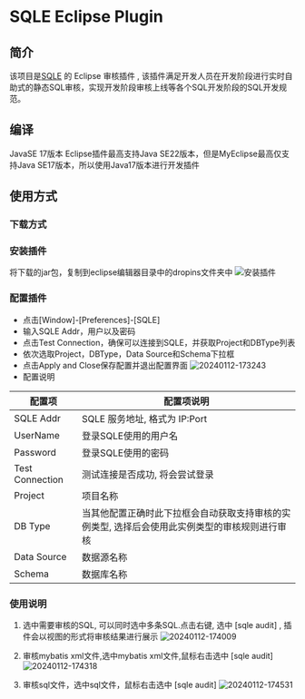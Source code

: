 # SQLE Eclipse Plugin

## 简介

该项目是[SQLE](https://github.com/actiontech/sqle) 的 Eclipse 审核插件 , 该插件满足开发人员在开发阶段进行实时自助式的静态SQL审核，实现开发阶段审核上线等各个SQL开发阶段的SQL开发规范。

## 编译
JavaSE 17版本
Eclipse插件最高支持Java SE22版本，但是MyEclipse最高仅支持Java SE17版本，所以使用Java17版本进行开发插件

## 使用方式

### 下载方式

### 安装插件
将下载的jar包，复制到eclipse编辑器目录中的dropins文件夹中
![安装插件](https://github.com/actiontech/sqle-ee/assets/53266479/c6f1144f-88ad-49a0-961a-309b73d53d3c)
### 配置插件
  - 点击[Window]-[Preferences]-[SQLE]
  - 输入SQLE Addr，用户以及密码
  - 点击Test Connection，确保可以连接到SQLE，并获取Project和DBType列表
  - 依次选取Project，DBType，Data Source和Schema下拉框
  - 点击Apply and Close保存配置并退出配置界面
    ![20240112-173243](https://github.com/actiontech/sqle-eclipse-plugin/assets/53266479/bf182405-5038-4866-8618-6ef0f1569de1)
  - 配置说明

| 配置项             | 配置项说明                                            |
|-----------------|--------------------------------------------------|
| SQLE Addr       | SQLE 服务地址, 格式为 IP:Port                           |
| UserName        | 登录SQLE使用的用户名                                     |
| Password        | 登录SQLE使用的密码                                      |
| Test Connection | 测试连接是否成功, 将会尝试登录                                 |
| Project         | 项目名称                                             |
| DB Type         | 当其他配置正确时此下拉框会自动获取支持审核的实例类型, 选择后会使用此实例类型的审核规则进行审核 |
| Data Source     | 数据源名称                                            |
| Schema          | 数据库名称                                            |

### 使用说明
1. 选中需要审核的SQL, 可以同时选中多条SQL.点击右键, 选中 [sqle audit] ,  插件会以视图的形式将审核结果进行展示
![20240112-174009](https://github.com/actiontech/sqle-eclipse-plugin/assets/53266479/af8d6dc5-43cc-4b34-8626-65d68b6e57af)

2. 审核mybatis xml文件,选中mybatis xml文件,鼠标右击选中 [sqle audit]
![20240112-174318](https://github.com/actiontech/sqle-eclipse-plugin/assets/53266479/494d7d33-eb65-4dea-990c-d99dd3f59f64)

3. 审核sql文件，选中sql文件，鼠标右击选中 [sqle audit]
   ![20240112-174531](https://github.com/actiontech/sqle-eclipse-plugin/assets/53266479/b03ff8a9-d4ce-48fc-9046-27fffacf2e48)




